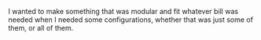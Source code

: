 I wanted to make something that was modular and fit whatever bill was needed when I needed some configurations, whether that was just some of them, or all of them.
